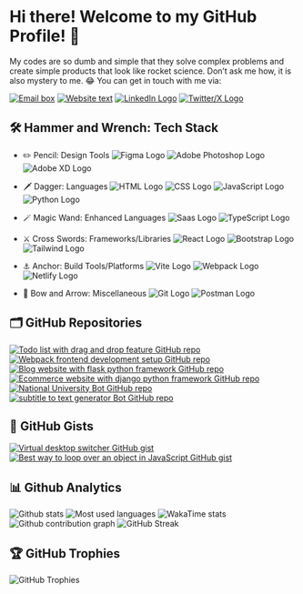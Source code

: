 # Hi there! Welcome to my GitHub Profile! 👋

My codes are so dumb and simple that they solve complex problems and create simple products that look like rocket science. Don’t ask me how, it is also mystery to me. 😂 You can get in touch with me via:

[![Email box](https://img.shields.io/badge/-📧%20Email-0A1A2F?style=flat)](mailto:asifchowdhuryrafi143@outlook.com?&subject=InterestedInCollaboration,&body=Hi,)
[![Website text](https://img.shields.io/badge/-🌐%20Website-0A1A2F?style=flat)](https://itsmac.netlify.app/)
[![LinkedIn Logo](https://img.shields.io/badge/-LinkedIn-0A1A2F?style=flat&logo=LinkedIn)](https://www.linkedin.com/in/itsmacr8/)
[![Twitter/X Logo](https://img.shields.io/badge/-Twitter-0A1A2F?style=flat&logo=x)](https://www.twitter.com/itsmacr8/)

## 🛠️ Hammer and Wrench: Tech Stack

- ✏️ Pencil: Design Tools
![Figma Logo](https://img.shields.io/badge/-Figma-0A1A2F?style=flat&logo=figma)
![Adobe Photoshop Logo](https://img.shields.io/badge/-Photoshop-0A1A2F?style=flat&logo=adobephotoshop)
![Adobe XD Logo](https://img.shields.io/badge/-Photoshop-0A1A2F?style=flat&logo=adobexd)

- 🗡️ Dagger: Languages
![HTML Logo](https://img.shields.io/badge/-HTML-0A1A2F?style=flat&logo=html5)
![CSS Logo](https://img.shields.io/badge/-CSS-0A1A2F?style=flat&logo=css3)
![JavaScript Logo](https://img.shields.io/badge/-JavaScript-0A1A2F?style=flat&logo=javascript)
![Python Logo](https://img.shields.io/badge/-Python-0A1A2F?style=flat&logo=python)

- 🪄 Magic Wand: Enhanced Languages
![Saas Logo](https://img.shields.io/badge/-Saas-0A1A2F?style=flat&logo=sass)
![TypeScript Logo](https://img.shields.io/badge/-TypeScript-0A1A2F?style=flat&logo=Typescript)

- ⚔️ Cross Swords: Frameworks/Libraries
![React Logo](https://img.shields.io/badge/-React-0A1A2F?style=flat&logo=React)
![Bootstrap Logo](https://img.shields.io/badge/-Bootstrap-0A1A2F?style=flat&logo=bootstrap)
![Tailwind Logo](https://img.shields.io/badge/-Tailwind-0A1A2F?style=flat&logo=tailwind-css)

- ⚓ Anchor: Build Tools/Platforms
![Vite Logo](https://img.shields.io/badge/-Vite-0A1A2F?style=flat&logo=Vite)
![Webpack Logo](https://img.shields.io/badge/-Webpack-0A1A2F?style=flat&logo=webpack)
![Netlify Logo](https://img.shields.io/badge/-Netlify-0A1A2F?style=flat&logo=netlify)

- 🎯 Bow and Arrow: Miscellaneous
![Git Logo](https://img.shields.io/badge/-Git-0A1A2F?style=flat&logo=git)
![Postman Logo](https://img.shields.io/badge/-Postman-0A1A2F?style=flat&logo=postman)

## 🗂️ GitHub Repositories

[![Todo list with drag and drop feature GitHub repo](https://github-readme-stats.vercel.app/api/pin/?username=itsmacr8&repo=draggrable-list&theme=shades-of-purple)](https://github.com/itsmacr8/draggrable-list)
[![Webpack frontend development setup GitHub repo](https://github-readme-stats.vercel.app/api/pin/?username=itsmacr8&repo=front-end-dev-setup&theme=shades-of-purple)](https://github.com/itsmacr8/front-end-dev-setup)
[![Blog website with flask python framework GitHub repo](https://github-readme-stats.vercel.app/api/pin/?username=itsmacr8&repo=blog-flask&theme=shades-of-purple)](https://github.com/itsmacr8/blog-flask)
[![Ecommerce website with django python framework GitHub repo](https://github-readme-stats.vercel.app/api/pin/?username=itsmacr8&repo=ecommerce-django&theme=shades-of-purple)](https://github.com/itsmacr8/ecommerce-django)
[![National University Bot GitHub repo](https://github-readme-stats.vercel.app/api/pin/?username=itsmacr8&repo=python-bot&theme=shades-of-purple)](https://github.com/itsmacr8/python-bot)
[![subtitle to text generator Bot GitHub repo](https://github-readme-stats.vercel.app/api/pin/?username=itsmacr8&repo=subtitle-to-text-generator&theme=shades-of-purple)](https://github.com/itsmacr8/subtitle-to-text-generator)

## 📑 GitHub Gists

[![Virtual desktop switcher GitHub gist](https://github-readme-stats.vercel.app/api/gist?theme=calm&id=ae2b69b980d60c0ee988d27da9446e62)](https://gist.github.com/itsmacr8/ae2b69b980d60c0ee988d27da9446e62/)
[![Best way to loop over an object in JavaScript GitHub gist](https://github-readme-stats.vercel.app/api/gist?theme=calm&id=18e8b87b47ccaf14d528a6071a06a53b)](https://gist.github.com/itsmacr8/18e8b87b47ccaf14d528a6071a06a53b/)

## 📊 Github Analytics

![Github stats](https://github-readme-stats.vercel.app/api?username=itsmacr8&theme=shades-of-purple&layout=compact&show_icons=true&show=&rank_icon=percentile&)
![Most used languages](https://github-readme-stats.vercel.app/api/top-langs/?username=itsmacr8&theme=shades-of-purple&layout=compact&langs_count=10&exclude_repo=itsmac-notes)
![WakaTime stats](https://github-readme-stats.vercel.app/api/wakatime?username=itsmacr8&theme=shades-of-purple&layout=compact)
![Github contribution graph](https://github-readme-activity-graph.vercel.app/graph?username=itsmacr8&theme=rogue&custom_title=GitHub%20Contribution%20Graph&title_color=ff6e96)
![GitHub Streak](https://github-readme-streak-stats.herokuapp.com/?user=itsmacr8&theme=shades-of-purple&layout=compact)

## 🏆 GitHub Trophies

![GitHub Trophies](https://github-profile-trophy.vercel.app/?username=itsmacr8&theme=radical&margin-w=6)
